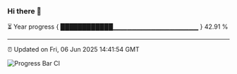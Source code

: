 ### Hi there 👋

⏳ Year progress { ████████████▁▁▁▁▁▁▁▁▁▁▁▁▁▁▁▁▁▁ } 42.91 %

---

⏰ Updated on Fri, 06 Jun 2025 14:41:54 GMT

![Progress Bar CI](https://github.com/IshwaranRudhara/GIT-ACTION/workflows/Progress%20Bar%20CI/badge.svg)
